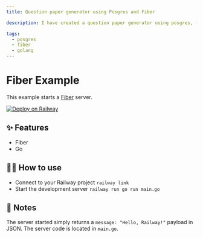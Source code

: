 ```yaml
---
title: Question paper generator using Posgres and Fiber

description: I have created a question paper generator using posgres, fiber (golang) as backend. In this project the posgres will be used to store the questions. There will be two different UI dashboards. Firstly the Question input to database secondly the Question paper generator from the databse.

tags:
  - posgres
  - fiber
  - golang
---
```


# Fiber Example

This example starts a [Fiber](https://gofiber.io/) server.

[![Deploy on Railway](https://railway.app/button.svg)](https://railway.app/new/template/7di0JR)

## ✨ Features

- Fiber
- Go

## 💁‍♀️ How to use

- Connect to your Railway project `railway link`
- Start the development server `railway run go run main.go`

## 📝 Notes

The server started simply returns a `message: "Hello, Railway!"` payload in JSON. The server code is located in `main.go`.
